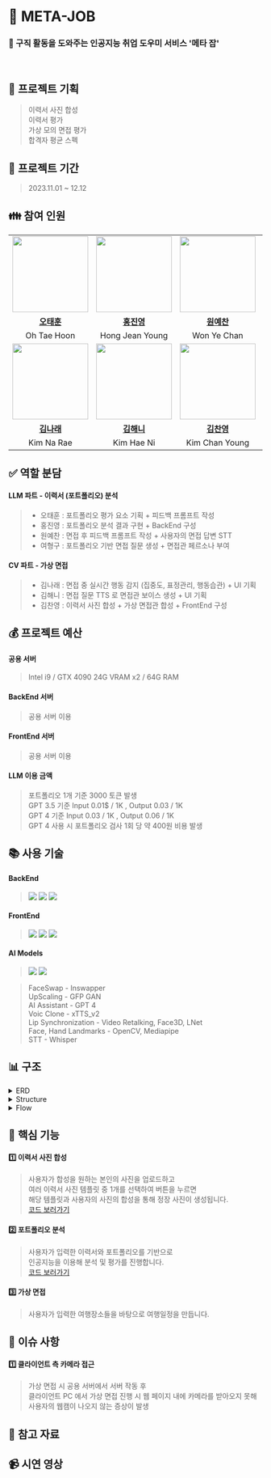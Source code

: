 # :office: META-JOB

### :bookmark: 구직 활동을 도와주는 인공지능 취업 도우미 서비스 '메타 잡'

<br />

## :thought_balloon: 프로젝트 기획

> 이력서 사진 합성  
> 이력서 평가  
> 가상 모의 면접 평가  
> 합격자 평균 스펙  

## :calendar: 프로젝트 기간

> 2023.11.01 ~ 12.12

## :family: 참여 인원

<table>
  <tr>
    <td align="center"><a href="https://github.com/OHTaEH">
      <img src="https://avatars.githubusercontent.com/OHTaEH" width="150px;" alt="">
    </td>
    <td align="center"><a href="https://github.com/jeanDeluge">
      <img src="https://avatars.githubusercontent.com/jeanDeluge" width="150px;" alt="">
    </td>
    <td align="center"><a href="https://github.com/yechan-9208">
      <img src="https://avatars.githubusercontent.com/yechan-9208" width="150px;" alt="">
    </td>
    <td align="center"><a href="https://github.com/wahoman">
      <img src="https://avatars.githubusercontent.com/wahoman" width="150px;" alt="">
    </td>
  </tr>
  <tr>
    <td align="center"><a href="https://github.com/OHTaEH"><b>오태훈</b></td>
    <td align="center"><a href="https://github.com/jeanDeluge"><b>홍진영</b></td>
    <td align="center"><a href="https://github.com/yechan-9208"><b>원예찬</b></td>
    <td align="center"><a href="https://github.com/wahoman"><b>여형구</b></td>
  </tr>
 <tr>
    <td align="center">Oh Tae Hoon</td>
    <td align="center">Hong Jean Young</td>
    <td align="center">Won Ye Chan</td>
    <td align="center">Yeo Hyung Goo</td>
  </tr>
  <tr>
    <td align="center"><a href="https://github.com/narae3759">
      <img src="https://avatars.githubusercontent.com/narae3759" width="150px;" alt="">
    </td>
    <td align="center"><a href="https://github.com/haeniKim">
      <img src="https://avatars.githubusercontent.com/haeniKim" width="150px;" alt="">
    </td>
    <td align="center"><a href="https://github.com/cykim1228">
      <img src="https://avatars.githubusercontent.com/cykim1228" width="150px;" alt="">
    </td>
  </tr>
  <tr>
    <td align="center"><a href="https://github.com/narae3759"><b>김나래</b></td>
    <td align="center"><a href="https://github.com/haeniKim"><b>김해니</b></td>
    <td align="center"><a href="https://github.com/cykim1228"><b>김찬영</b></td>
  </tr>
 <tr>
    <td align="center">Kim Na Rae</td>
    <td align="center">Kim Hae Ni</td>
    <td align="center">Kim Chan Young</td>
  </tr>
</table>

## :white_check_mark: 역할 분담
#### LLM 파트 - 이력서 (포트폴리오) 분석  
> - 오태훈 : 포트폴리오 평가 요소 기획 + 피드백 프롬프트 작성
> - 홍진영 : 포트폴리오 분석 결과 구현 + BackEnd 구성
> - 원예찬 : 면접 후 피드백 프롬프트 작성 + 사용자의 면접 답변 STT
> - 여형구 : 포트폴리오 기반 면접 질문 생성 + 면접관 페르소나 부여

#### CV 파트 - 가상 면접  
> - 김나래 : 면접 중 실시간 행동 감지 (집중도, 표정관리, 행동습관) + UI 기획
> - 김해니 : 면접 질문 TTS 로 면접관 보이스 생성 + UI 기획
> - 김찬영 : 이력서 사진 합성 + 가상 면접관 합성 + FrontEnd 구성

## :moneybag: 프로젝트 예산

#### 공용 서버 
> Intel i9 / GTX 4090 24G VRAM x2 / 64G RAM  

#### BackEnd 서버
> 공용 서버 이용  
#### FrontEnd 서버
> 공용 서버 이용  
#### LLM 이용 금액
> 포트폴리오 1개 기준 3000 토큰 발생  
> GPT 3.5 기준 Input 0.01$ / 1K , Output 0.03 / 1K  
> GPT 4 기준 Input 0.03 / 1K , Output 0.06 / 1K  
> GPT 4 사용 시 포트폴리오 검사 1회 당 약 400원 비용 발생  

## :books: 사용 기술

#### BackEnd

> <img src="https://img.shields.io/badge/python-3776AB?style=for-the-badge&logo=python&logoColor=white">
> <img src="https://img.shields.io/badge/fastapi-009688?style=for-the-badge&logo=fastapi&logoColor=white">
> <img src="https://img.shields.io/badge/mysql-4479A1?style=for-the-badge&logo=mysql&logoColor=white">

#### FrontEnd

> <img src="https://img.shields.io/badge/javascript-F7DF1E?style=for-the-badge&logo=javascript&logoColor=white">
> <img src="https://img.shields.io/badge/react-61DAFB?style=for-the-badge&logo=react&logoColor=white">
> <img src="https://img.shields.io/badge/nodejs-339933?style=for-the-badge&logo=nodedotjs&logoColor=white">

#### AI Models

> <img src="https://img.shields.io/badge/openai-412991?style=for-the-badge&logo=openai&logoColor=white">
> <img src="https://img.shields.io/badge/opencv-5C3EE8?style=for-the-badge&logo=opencv&logoColor=white">

> FaceSwap - Inswapper  
> UpScaling - GFP GAN  
> AI Assistant - GPT 4  
> Voic Clone - xTTS_v2  
> Lip Synchronization - Video Retalking, Face3D, LNet  
> Face, Hand Landmarks - OpenCV, Mediapipe  
> STT - Whisper  

## :bar_chart: 구조

<details>
<summary>ERD</summary>
<div markdown="1" style="padding-left: 15px;">
<img src="https://github.com/meta-job/.github/assets/40597647/0eb8c7fe-1535-427c-adf7-270efcc1b8a8"/>
</div>
</details>

<details>
<summary>Structure</summary>
<div markdown="1" style="padding-left: 15px;">
</div>
</details>

<details>
<summary>Flow</summary>
<div markdown="1" style="padding-left: 15px;">
<img src="https://github.com/meta-job/.github/assets/40597647/a9cdcdf1-2032-4be1-b815-adf95d517121" />
</div>
</details>

## :key: 핵심 기능

#### :one: 이력서 사진 합성

> 사용자가 합성을 원하는 본인의 사진을 업로드하고  
> 여러 이력서 사진 템플릿 중 1개를 선택하여 버튼을 누르면  
> 해당 템플릿과 사용자의 사진의 합성을 통해 정장 사진이 생성됩니다.  
> [코드 보러가기](https://github.com/meta-job/client/blob/main/app.py#L29)

#### :two: 포트폴리오 분석

> 사용자가 입력한 이력서와 포트폴리오를 기반으로  
> 인공지능을 이용해 분석 및 평가를 진행합니다.  
> [코드 보러가기](https://github.com/meta-job/evaluate-portfolio/blob/main/app/ai_util/portfolioEditor.py#L12)

#### :three: 가상 면접

> 사용자가 입력한 여행장소들을 바탕으로 여행일정을 만듭니다.  

## :dart: 이슈 사항

#### :one: 클라이언트 측 카메라 접근

> 가상 면접 시 공용 서버에서 서버 작동 후  
> 클라이언트 PC 에서 가상 면접 진행 시 웹 페이지 내에 카메라를 받아오지 못해  
> 사용자의 웹캠이 나오지 않는 증상이 발생

## :pushpin: 참고 자료

## :video_camera: 시연 영상
